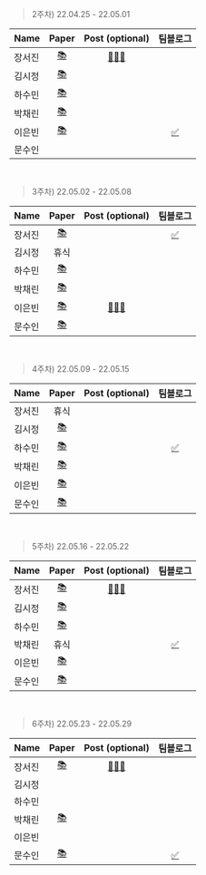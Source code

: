 > 2주차)
> 22.04.25 - 22.05.01

|Name|Paper|Post (optional)|팀블로그|
|---|:---:|:---:|:---:|
|장서진|[📚](https://proceedings.neurips.cc/paper/2017/file/6449f44a102fde848669bdd9eb6b76fa-Paper.pdf)|[🧑🏻‍💻](https://sulky-waltz-11f.notion.site/LightGBM-A-Highly-Efficient-Gradient-Boosting-Decision-Tree-e6e10916e20d4ff198daf5678737fcf3)|
|김시정|[📚](https://arxiv.org/abs/1906.08172)||
|하수민|[📚](https://arxiv.org/pdf/1905.00641.pdf)||
|박채린|[📚](https://arxiv.org/pdf/2104.00298.pdf)||||
|이은빈|[📚](https://ieeexplore.ieee.org/stamp/stamp.jsp?tp=&arnumber=9129067)||[✅](https://gdscewha.tistory.com/entry/%EC%9D%B8%EA%B3%B5%EC%A7%80%EB%8A%A5-%EB%85%BC%EB%AC%B8-%EC%9D%BD%EA%B8%B0-2%EC%A3%BC%EC%B0%A8)|
|문수인|||

<br>

> 3주차)
> 22.05.02 - 22.05.08

|Name|Paper|Post (optional)|팀블로그|
|---|:---:|:---:|:---:|
|장서진|[📚](https://arxiv.org/abs/1703.10593v6)||[✅](https://gdscewha.tistory.com/entry/%EC%9D%B8%EA%B3%B5%EC%A7%80%EB%8A%A5-%EB%85%BC%EB%AC%B8-%EC%9D%BD%EA%B8%B0-3%EC%A3%BC%EC%B0%A8?category=1006789)|
|김시정|휴식||
|하수민|[📚](https://arxiv.org/abs/1904.01941)||
|박채린|[📚](https://dl.acm.org/doi/pdf/10.1145/3292500.3330701)||
|이은빈|[📚](https://ieeexplore.ieee.org/document/9023098)|[🧑🏻‍💻](https://silver-spike-7ea.notion.site/Speech-Emotion-Recognition-Using-Speech-Feature-and-Word-Embedding-422941072f3d4f919ca34145d36b93f7)|
|문수인|[📚](https://arxiv.org/pdf/1908.07442.pdf)||

<br>

> 4주차)
> 22.05.09 - 22.05.15

|Name|Paper|Post (optional)|팀블로그|
|---|:---:|:---:|:---:|
|장서진|휴식|||
|김시정|[📚](https://arxiv.org/abs/1909.09586)||
|하수민|[📚](https://arxiv.org/abs/1406.2661)||[✅](https://gdscewha.tistory.com/entry/%EC%9D%B8%EA%B3%B5%EC%A7%80%EB%8A%A5-%EB%85%BC%EB%AC%B8-%EC%9D%BD%EA%B8%B0-4%EC%A3%BC%EC%B0%A8)|
|박채린|[📚](https://www.koreascience.or.kr/article/JAKO202111037333961.pdf)||
|이은빈|[📚](https://arxiv.org/abs/2001.09700)||
|문수인|[📚](https://arxiv.org/pdf/1611.01578.pdf)||

<br>

> 5주차)
> 22.05.16 - 22.05.22

|Name|Paper|Post (optional)|팀블로그|
|---|:---:|:---:|:---:|
|장서진|[📚](https://arxiv.org/pdf/1506.02640.pdf)|[🧑🏻‍💻](https://sulky-waltz-11f.notion.site/You-Only-Look-Once-Unified-Real-Time-Object-Detection-b617f3041f8a4a09b0174f837615b223)||
|김시정|[📚](https://arxiv.org/abs/1706.03762)||
|하수민|[📚](https://arxiv.org/pdf/2006.04305.pdf)||
|박채린|휴식||[✅](https://gdscewha.tistory.com/entry/%EC%9D%B8%EA%B3%B5%EC%A7%80%EB%8A%A5-%EB%85%BC%EB%AC%B8-%EC%9D%BD%EA%B8%B0-5%EC%A3%BC%EC%B0%A8?category=1006789)|
|이은빈|[📚](https://ieeexplore.ieee.org/document/8843900)||
|문수인|[📚](https://arxiv.org/pdf/1709.00103.pdf)||

<br>

> 6주차)
> 22.05.23 - 22.05.29

|Name|Paper|Post (optional)|팀블로그|
|---|:---:|:---:|:---:|
|장서진|[📚](https://arxiv.org/abs/2005.12872)|[🧑🏻‍💻](https://sulky-waltz-11f.notion.site/DETR-End-to-End-Object-Detection-with-Transformers-a54959e249704a7bac2de167eaf10289)|
|김시정|[]()||
|하수민|[]()||
|박채린|[📚](https://dl.acm.org/doi/pdf/10.1145/2959100.2959190)||
|이은빈|[]()||
|문수인|[📚](https://arxiv.org/pdf/1810.04805.pdf)||[✅](https://gdscewha.tistory.com/entry/%EC%9D%B8%EA%B3%B5%EC%A7%80%EB%8A%A5-%EB%85%BC%EB%AC%B8-%EC%9D%BD%EA%B8%B0-6%EC%A3%BC%EC%B0%A8)|
